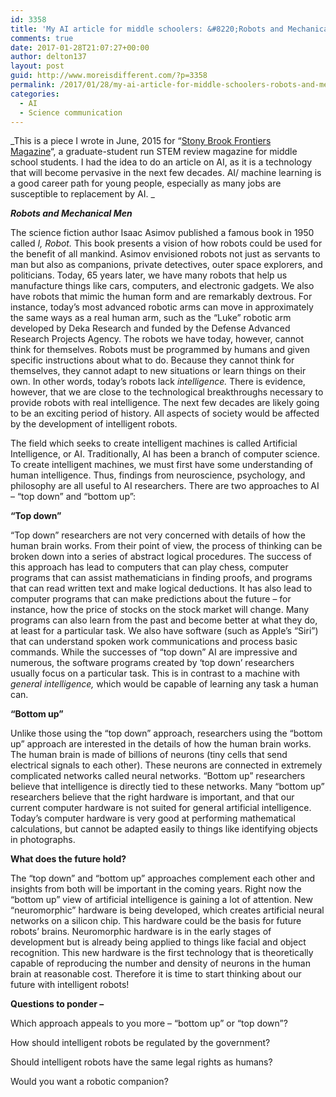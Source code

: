 ```yaml
---
id: 3358
title: 'My AI article for middle schoolers: &#8220;Robots and Mechanical Men&#8221;'
comments: true
date: 2017-01-28T21:07:27+00:00
author: delton137
layout: post
guid: http://www.moreisdifferent.com/?p=3358
permalink: /2017/01/28/my-ai-article-for-middle-schoolers-robots-and-mechanical-men/
categories:
  - AI
  - Science communication
---
```

_This is a piece I wrote in June, 2015 for &#8220;[Stony Brook Frontiers Magazine](http://sbufrontiers.com)&#8220;, a graduate-student run STEM review magazine for middle school students. I had the idea to do an article on AI, as it is a technology that will become pervasive in the next few decades. AI/ machine learning is a good career path for young people, especially as many jobs are susceptible to replacement by AI. _

<!--more-->

_**Robots and Mechanical Men**_

<span style="font-weight: 400;">The science fiction author Isaac Asimov published a famous book in 1950 called </span>_<span style="font-weight: 400;">I, Robot. </span>_<span style="font-weight: 400;">This book presents a vision of how robots could be used for the benefit of all mankind. Asimov envisioned robots not just as servants to man but also as companions, private detectives, outer space explorers, and politicians. Today, 65 years later, we have many robots that help us manufacture things like cars, computers, and electronic gadgets. We also have robots that mimic the human form and are remarkably dextrous. For instance, today’s most advanced robotic arms can move in approximately the same ways as a real human arm, such as the “Luke” robotic arm developed by Deka Research and funded by the Defense Advanced Research Projects Agency. The robots we have today, however, cannot think for themselves. Robots must be programmed by humans and given specific instructions about what to do. Because they cannot think for themselves, they cannot adapt to new situations or learn things on their own. In other words, today’s robots lack </span>_<span style="font-weight: 400;">intelligence.</span>_ <span style="font-weight: 400;">There is evidence, however, that we are close to the technological breakthroughs necessary to provide robots with real intelligence. The next few decades are likely going to be an exciting period of history. All aspects of society would be affected by the development of intelligent robots.</span>

<span style="font-weight: 400;">The field which seeks to create intelligent machines is called Artificial Intelligence, or AI. Traditionally, AI has been a branch of computer science. To create intelligent machines, we must first have some understanding of human intelligence. Thus, findings from neuroscience, psychology, and philosophy are all useful to AI researchers. There are two approaches to AI &#8211; “top down” and “bottom up”:</span>

**“Top down”**

<span style="font-weight: 400;">“Top down” researchers are not very concerned with details of how the human brain works. From their point of view, the process of thinking can be broken down into a series of abstract logical procedures. The success of this approach has lead to computers that can play chess, computer programs that can assist mathematicians in finding proofs, and programs that can read written text and make logical deductions. It has also lead to computer programs that can make predictions about the future &#8211; for instance, how the price of stocks on the stock market will change. Many programs can also learn from the past and become better at what they do, at least for a particular task. We also have software (such as Apple’s “Siri”) that can understand spoken work communications and process basic commands. While the successes of “top down” AI are impressive and numerous, the software programs created by ‘top down’ researchers usually focus on a particular task. This is in contrast to a machine with </span>_<span style="font-weight: 400;">general intelligence, </span>_<span style="font-weight: 400;">which would be capable of learning any task a human can.</span>

**“Bottom up”**

<span style="font-weight: 400;">Unlike those using the “top down” approach, researchers using the “bottom up” approach are interested in the details of how the human brain works. The human brain is made of billions of neurons (tiny cells that send electrical signals to each other). These neurons are connected in extremely complicated networks called neural networks. “Bottom up” researchers believe that intelligence is directly tied to these networks. Many “bottom up” researchers believe that the right hardware is important, and that our current computer hardware is not suited for general artificial intelligence. Today’s computer hardware is very good at performing mathematical calculations, but cannot be adapted easily to things like identifying objects in photographs.</span>

**What does the future hold?**

<span style="font-weight: 400;">The “top down” and “bottom up” approaches complement each other and insights from both will be important in the coming years. Right now the “bottom up” view of artificial intelligence is gaining a lot of attention. New “neuromorphic” hardware is being developed, which creates artificial neural networks on a silicon chip. This hardware could be the basis for future robots’ brains. Neuromorphic hardware is in the early stages of development but is already being applied to things like facial and object recognition. This new hardware is the first technology that is theoretically capable of reproducing the number and density of neurons in the human brain at reasonable cost. Therefore it is time to start thinking about our future with intelligent robots!</span>

**Questions to ponder &#8211;**

<span style="font-weight: 400;">Which approach appeals to you more &#8211; “bottom up” or “top down”?</span>

<span style="font-weight: 400;">How should intelligent robots be regulated by the government?</span>

<span style="font-weight: 400;">Should intelligent robots have the same legal rights as humans?</span>

<span style="font-weight: 400;">Would you want a robotic companion?</span>

